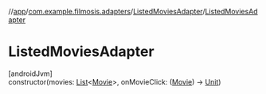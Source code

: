 //[app](../../../index.md)/[com.example.filmosis.adapters](../index.md)/[ListedMoviesAdapter](index.md)/[ListedMoviesAdapter](-listed-movies-adapter.md)

# ListedMoviesAdapter

[androidJvm]\
constructor(movies: [List](https://kotlinlang.org/api/latest/jvm/stdlib/kotlin.collections/-list/index.html)&lt;[Movie](../../com.example.filmosis.data.model.tmdb/-movie/index.md)&gt;, onMovieClick: ([Movie](../../com.example.filmosis.data.model.tmdb/-movie/index.md)) -&gt; [Unit](https://kotlinlang.org/api/latest/jvm/stdlib/kotlin/-unit/index.html))
